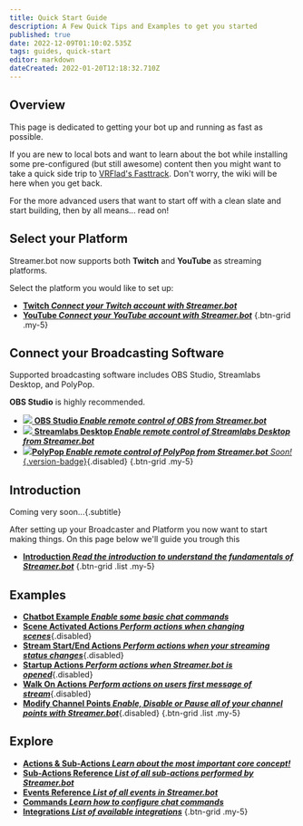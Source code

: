 ```yaml
---
title: Quick Start Guide
description: A Few Quick Tips and Examples to get you started
published: true
date: 2022-12-09T01:10:02.535Z
tags: guides, quick-start
editor: markdown
dateCreated: 2022-01-20T12:18:32.710Z
---
```


## Overview
This page is dedicated to getting your bot up and running as fast as possible. 

If you are new to local bots and want to learn about the bot while installing some pre-configured (but still awesome) content then you might want to take a quick side trip to [VRFlad's Fasttrack](https://vrflad.com/fasttrack). Don't worry, the wiki will be here when you get back.

For the more advanced users that want to start off with a clean slate and start building, then by all means... read on!

## Select your Platform
Streamer.bot now supports both **Twitch** and **YouTube** as streaming platforms.

Select the platform you would like to set up:

- [<i class="mdi mdi-twitch text--twitch"></i> **Twitch *Connect your Twitch account with Streamer.bot***](/Quick-Start/Twitch)
- [<i class="mdi mdi-youtube text--youtube"></i> **YouTube *Connect your YouTube account with Streamer.bot***](/Quick-Start/YouTube)
{.btn-grid .my-5}


## Connect your Broadcasting Software
Supported broadcasting software includes OBS Studio, Streamlabs Desktop, and PolyPop.

**OBS Studio** is highly recommended.

- [<img src="https://streamer.bot/img/integrations/obs.svg" /> **OBS Studio *Enable remote control of OBS from Streamer.bot***](/Quick-Start/OBS)
- [<img src="https://streamer.bot/img/integrations/streamlabs.png" /> **Streamlabs Desktop *Enable remote control of Streamlabs Desktop from Streamer.bot***](/Quick-Start/Streamlabs-Desktop)
- [<img src="https://streamer.bot/img/integrations/polypop.png"/>**PolyPop *Enable remote control of PolyPop from Streamer.bot*** *Soon!*{.version-badge}](/Quick-Start/PolyPop){.disabled}
{.btn-grid .my-5}

## Introduction
Coming very soon...{.subtitle}

After setting up your Broadcaster and Platform you now want to start making things. On this page below we'll guide you trough this

- [<i class="mdi mdi-swap-horizontal-variant"></i> **Introduction *Read the introduction to understand the fundamentals of Streamer.bot***](/Quick-Start/Introduction)
{.btn-grid .list .my-5}

## Examples
 - [<i class="mdi mdi-chat"></i> **Chatbot Example *Enable some basic chat commands***](/Quick-Start/Commands)
- [<i class="mdi mdi-camera"></i> **Scene Activated Actions *Perform actions when changing scenes***](/Quick-Start/Examples/Scene-Change-Actions){.disabled}
- [<i class="mdi mdi-signal"></i> **Stream Start/End Actions *Perform actions when your streaming status changes***](/Quick-Start/Examples/Streaming-Actions){.disabled}
- [<i class="mdi mdi-rocket-launch"></i> **Startup Actions *Perform actions when Streamer.bot is opened***](/Quick-Start/Examples/Startup-Actions){.disabled}
- [<i class="mdi mdi-walk"></i> **Walk On Actions *Perform actions on users first message of stream***](/Quick-Start/Examples/Walkon-Actions){.disabled}
- [<i class="mdi mdi-adjust"></i> **Modify Channel Points *Enable, Disable or Pause all of your channel points with Streamer.bot***](/Quick-Start/Examples/Enable-Disable-Pause-Channel-Points){.disabled}
{.btn-grid .list .my-5}

## Explore
- [<i class="mdi mdi-lightning-bolt primary--text"></i> **Actions &amp; Sub-Actions *Learn about the most important core concept!***](/Actions)
- [<i class="mdi mdi-lightning-bolt-outline primary--text"></i> **Sub-Actions Reference *List of all sub-actions performed by Streamer.bot***](/Sub-Actions)
- [<i class="mdi mdi-creation primary--text"></i> **Events Reference *List of all events in Streamer.bot***](/Events)
- [<i class="mdi mdi-comment primary--text"></i> **Commands *Learn how to configure chat commands***](/Commands)
- [<i class="mdi mdi-view-grid-plus primary--text"></i> **Integrations *List of available integrations***](/Integrations)
{.btn-grid .my-5}